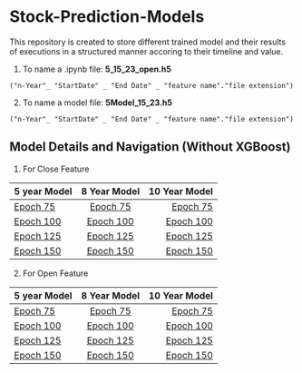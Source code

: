 # Stock-Prediction-Models

This repository is created to store different trained model and their results of executions in a structured manner accoring to their timeline and value.

1. To name a .ipynb file: **5_15_23_open.h5**

```text
("n-Year"_ "StartDate" _ "End Date" _ "feature name"."file extension")
```

2. To name a model file: **5Model_15_23.h5**

```text
("n-Year"_ "StartDate" _ "End Date" _ "feature name"."file extension")
```


## Model Details and Navigation (Without XGBoost)

1. For Close Feature

| 5 year Model | 8 Year Model | 10 Year Model |
|--------------|:-----:|-----------:|
|<a href="/5 year Model/Close Feature/75/5Model_18_23_75.ipynb">Epoch 75 </a>   | <a href="/8 year Model/Close Feature/75/8model_15_23.ipynb">Epoch 75 </a>      |  <a href="/10 year Model/Close Feature/75/10Model_13_23_75.ipynb">Epoch 75 </a>  |
|<a href="/5 year Model/Close Feature/100/5Model_18_23_100.ipynb">Epoch 100 </a>|  <a href="/8 year Model/Close Feature/100/8model_15_23_100.ipynb">Epoch 100 </a> | <a href="/10 year Model/Close Feature/100/10Model_13_23_100.ipynb">Epoch 100 </a>   |
|<a href="/5 year Model/Close Feature/125/5Model_18_23_125.ipynb">Epoch 125 </a> |   <a href="/8 year Model/Close Feature/125/8model_15_23_125.ipynb">Epoch 125 </a>    |    <a href="/10 year Model/Close Feature/125/10Model_13_23_125.ipynb">Epoch 125 </a>       |
|<a href="/5 year Model/Close Feature/150/5Model_18_23_150.ipynb">Epoch 150 </a> |  <a href="/8 year Model/Close Feature/150/8model_15_23_150.ipynb">Epoch 150 </a>     |    <a href="/10 year Model/Close Feature/150/10Model_13_23_150.ipynb">Epoch 150 </a>       |

2. For Open Feature

| 5 year Model | 8 Year Model | 10 Year Model |
|--------------|:-----:|-----------:|
|<a href="/5 year Model/Open Feature/75/5Model_18_23_75_open.ipynb">Epoch 75 </a>   | <a href="/8 year Model/Open Feature/75/8Model_15_23_75_open.ipynb">Epoch 75 </a>      |  <a href="/10 year Model/Open Feature/75/10Model_13_23_75_open.ipynb">Epoch 75 </a>  |
|<a href="/5 year Model/Open Feature/100/5Model_18_23_100_open.ipynb">Epoch 100 </a>|  <a href="/8 year Model/Open Feature/100/8Model_15_23_100_open.ipynb">Epoch 100 </a> | <a href="/10 year Model/Open Feature/100/10Model_13_23_100_open.ipynb">Epoch 100 </a>   |
|<a href="/5 year Model/Open Feature/125/5Model_18_23_125_open.ipynb">Epoch 125 </a> |   <a href="/8 year Model/Open Feature/125/8Model_15_23_125_open.ipynb">Epoch 125 </a>    |    <a href="/10 year Model/Open Feature/125/10Model_13_23_125_open.ipynb">Epoch 125 </a>       |
|<a href="/5 year Model/Open Feature/150/5Model_18_23_150_open.ipynb">Epoch 150 </a> |  <a href="/8 year Model/Open Feature/150/8Model_15_23_150_open.ipynb">Epoch 150 </a>     |    <a href="/10 year Model/Open Feature/150/10Model_13_23_150_open.ipynb">Epoch 150 </a> |

